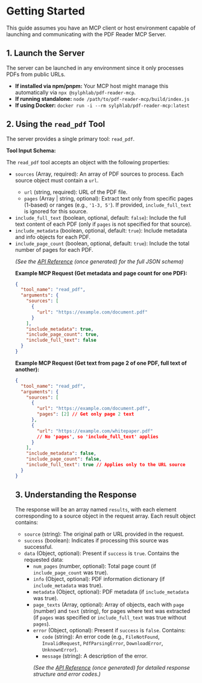# Getting Started

This guide assumes you have an MCP client or host environment capable of launching and communicating with the PDF Reader MCP Server.

## 1. Launch the Server

The server can be launched in any environment since it only processes PDFs from public URLs.

- **If installed via npm/pnpm:** Your MCP host might manage this automatically via `npx @sylphlab/pdf-reader-mcp`.
- **If running standalone:** `node /path/to/pdf-reader-mcp/build/index.js`
- **If using Docker:** `docker run -i --rm sylphlab/pdf-reader-mcp:latest`

## 2. Using the `read_pdf` Tool

The server provides a single primary tool: `read_pdf`.

**Tool Input Schema:**

The `read_pdf` tool accepts an object with the following properties:

- `sources` (Array<Object>, required): An array of PDF sources to process. Each source object must contain a `url`.
  - `url` (string, required): URL of the PDF file.
  - `pages` (Array<number> | string, optional): Extract text only from specific pages (1-based) or ranges (e.g., `'1-3, 5'`). If provided, `include_full_text` is ignored for this source.
- `include_full_text` (boolean, optional, default: `false`): Include the full text content of each PDF (only if `pages` is not specified for that source).
- `include_metadata` (boolean, optional, default: `true`): Include metadata and info objects for each PDF.
- `include_page_count` (boolean, optional, default: `true`): Include the total number of pages for each PDF.

_(See the [API Reference](./api/) (once generated) for the full JSON schema)_

**Example MCP Request (Get metadata and page count for one PDF):**

```json
{
  "tool_name": "read_pdf",
  "arguments": {
    "sources": [
      {
        "url": "https://example.com/document.pdf"
      }
    ],
    "include_metadata": true,
    "include_page_count": true,
    "include_full_text": false
  }
}
```

**Example MCP Request (Get text from page 2 of one PDF, full text of another):**

```json
{
  "tool_name": "read_pdf",
  "arguments": {
    "sources": [
      {
        "url": "https://example.com/document.pdf",
        "pages": [2] // Get only page 2 text
      },
      {
        "url": "https://example.com/whitepaper.pdf"
        // No 'pages', so 'include_full_text' applies
      }
    ],
    "include_metadata": false,
    "include_page_count": false,
    "include_full_text": true // Applies only to the URL source
  }
}
```

## 3. Understanding the Response

The response will be an array named `results`, with each element corresponding to a source object in the request array. Each result object contains:

- `source` (string): The original path or URL provided in the request.
- `success` (boolean): Indicates if processing this source was successful.
- `data` (Object, optional): Present if `success` is `true`. Contains the requested data:
  - `num_pages` (number, optional): Total page count (if `include_page_count` was true).
  - `info` (Object, optional): PDF information dictionary (if `include_metadata` was true).
  - `metadata` (Object, optional): PDF metadata (if `include_metadata` was true).
  - `page_texts` (Array<Object>, optional): Array of objects, each with `page` (number) and `text` (string), for pages where text was extracted (if `pages` was specified or `include_full_text` was true without `pages`).
- `error` (Object, optional): Present if `success` is `false`. Contains:
  - `code` (string): An error code (e.g., `FileNotFound`, `InvalidRequest`, `PdfParsingError`, `DownloadError`, `UnknownError`).
  - `message` (string): A description of the error.

_(See the [API Reference](./api/) (once generated) for detailed response structure and error codes.)_
